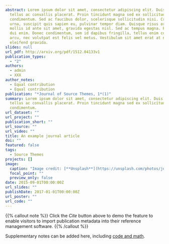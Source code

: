 ```yaml
---
abstract: Lorem ipsum dolor sit amet, consectetur adipiscing elit. Duis posuere
  tellus ac convallis placerat. Proin tincidunt magna sed ex sollicitudin
  condimentum. Sed ac faucibus dolor, scelerisque sollicitudin nisi. Cras purus
  urna, suscipit quis sapien eu, pulvinar tempor diam. Quisque risus orci,
  mollis id ante sit amet, gravida egestas nisl. Sed ac tempus magna. Proin in
  dui enim. Donec condimentum, sem id dapibus fringilla, tellus enim condimentum
  arcu, nec volutpat est felis vel metus. Vestibulum sit amet erat at nulla
  eleifend gravida.
slides: null
url_pdf: http://arxiv.org/pdf/1512.04133v1
publication_types:
  - "2"
authors:
  - admin
  - XXX
author_notes:
  - Equal contribution
  - Equal contribution
publication: "*Journal of Source Themes, 1*(1)"
summary: Lorem ipsum dolor sit amet, consectetur adipiscing elit. Duis posuere
  tellus ac convallis placerat. Proin tincidunt magna sed ex sollicitudin
  condimentum.
url_dataset: ""
url_project: ""
publication_short: ""
url_source: ""
url_video: ""
title: An example journal article
doi: ""
featured: false
tags:
  - Source Themes
projects: []
image:
  caption: "Image credit: [**Unsplash**](https://unsplash.com/photos/jdD8gXaTZsc)"
  focal_point: ""
  preview_only: false
date: 2015-09-01T00:00:00Z
url_slides: ""
publishDate: 2017-01-01T00:00:00Z
url_poster: ""
url_code: ""
---
```


{{% callout note %}}
Click the _Cite_ button above to demo the feature to enable visitors to import publication metadata into their reference management software.
{{% /callout %}}

Supplementary notes can be added here, including [code and math](https://wowchemy.com/docs/content/writing-markdown-latex/).
